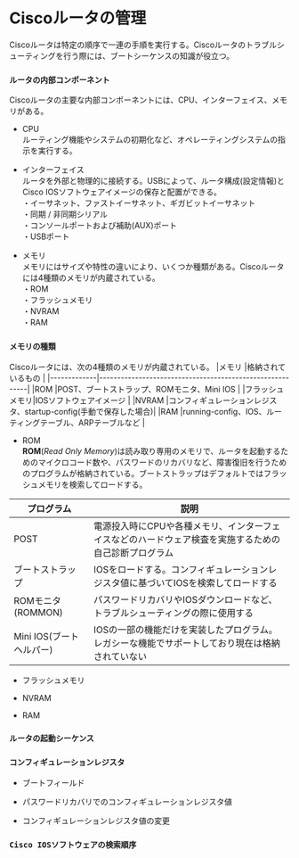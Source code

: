 # Ciscoルータの管理
Ciscoルータは特定の順序で一連の手順を実行する。Ciscoルータのトラブルシューティングを行う際には、ブートシーケンスの知識が役立つ。

### `ルータの内部コンポーネント`
Ciscoルータの主要な内部コンポーネントには、CPU、インターフェイス、メモリがある。

- CPU  
ルーティング機能やシステムの初期化など、オペレーティングシステムの指示を実行する。

- インターフェイス  
ルータを外部と物理的に接続する。USBによって、ルータ構成(設定情報)とCisco IOSソフトウェアイメージの保存と配置ができる。  
・イーサネット、ファストイーサネット、ギガビットイーサネット  
・同期 / 非同期シリアル  
・コンソールポートおよび補助(AUX)ポート  
・USBポート

- メモリ  
メモリにはサイズや特性の違いにより、いくつか種類がある。Ciscoルータには4種類のメモリが内蔵されている。  
・ROM  
・フラッシュメモリ  
・NVRAM  
・RAM

### `メモリの種類`
Ciscoルータには、次の4種類のメモリが内蔵されている。
|メモリ        |格納されているもの                                           |
|-------------|----------------------------------------------------------|
|ROM          |POST、ブートストラップ、ROMモニタ、Mini IOS                    |
|フラッシュメモリ|IOSソフトウェアイメージ                                      |
|NVRAM        |コンフィギュレーションレジスタ、startup-config(手動で保存した場合)|
|RAM          |running-config、IOS、ルーティングテーブル、ARPテーブルなど      |

- ROM  
**ROM**(*Read Only Memory*)は読み取り専用のメモリで、ルータを起動するためのマイクロコード数や、パスワードのリカバリなど、障害復旧を行うためのプログラムが格納されている。ブートストラップはデフォルトではフラッシュメモリを検索してロードする。

|プログラム             |説明                                                                                 |
|---------------------|------------------------------------------------------------------------------------|
|POST                 |電源投入時にCPUや各種メモリ、インターフェイスなどのハードウェア検査を実施するための自己診断プログラム|
|ブートストラップ        |IOSをロードする。コンフィギュレーションレジスタ値に基づいてIOSを検索してロードする               |
|ROMモニタ(ROMMON)     |パスワードリカバリやIOSダウンロードなど、トラブルシューティングの際に使用する                    |
|Mini IOS(ブートヘルパー)|IOSの一部の機能だけを実装したプログラム。レガシーな機能でサポートしており現在は格納されていない    |

- フラッシュメモリ

- NVRAM

- RAM

### `ルータの起動シーケンス`

### `コンフィギュレーションレジスタ`

- ブートフィールド

- パスワードリカバリでのコンフィギュレーションレジスタ値

- コンフィギュレーションレジスタ値の変更

### `Cisco IOSソフトウェアの検索順序`
